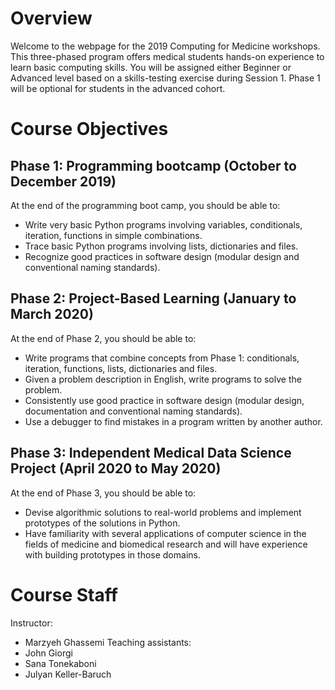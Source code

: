 # Overview

Welcome to the webpage for the 2019 Computing for Medicine workshops.
This three-phased program offers medical students hands-on experience to learn basic computing skills. You will be assigned either Beginner or Advanced level based on a skills-testing exercise during Session 1. Phase 1 will be optional for students in the advanced cohort.


# Course Objectives

## Phase 1: Programming bootcamp (October to December 2019)
At the end of the programming boot camp, you should be able to:
- Write very basic Python programs involving variables, conditionals, iteration, functions in simple combinations.
- Trace basic Python programs involving lists, dictionaries and files.
- Recognize good practices in software design (modular design and conventional naming standards).

## Phase 2: Project-Based Learning (January to March 2020)
At the end of Phase 2, you should be able to:
- Write programs that combine concepts from Phase 1: conditionals, iteration, functions, lists, dictionaries and files.
- Given a problem description in English, write programs to solve the problem.
- Consistently use good practice in software design (modular design, documentation and conventional naming standards).
- Use a debugger to find mistakes in a program written by another author.

## Phase 3: Independent Medical Data Science Project (April 2020 to May 2020)
At the end of Phase 3, you should be able to:
- Devise algorithmic solutions to real-world problems and implement prototypes of the solutions in Python. 
- Have familiarity with several applications of computer science in the fields of medicine and biomedical research and will have experience with building prototypes in those domains.


# Course Staff

Instructor:
- Marzyeh Ghassemi
Teaching assistants:
- John Giorgi
- Sana Tonekaboni
- Julyan Keller-Baruch
